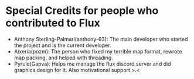 # Special Credits for people who contributed to Flux

- Anthony Sterling-Palmari(anthony-63): The main developer who started the project and is the current developer.
- Aixeria(pozm): The person who fixed my terrible map format, rewrote map packing, and helped with threading.
- Pyrule(Gapva): Helps me manage the flux discord server and did graphics design for it. Also motivational support >.<